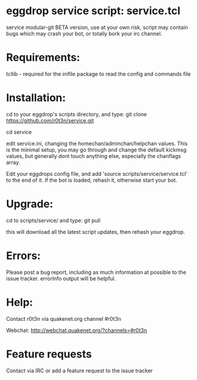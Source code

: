 # eggdrop service script: service.tcl
service modular-git BETA version, use at your own risk, script may contain bugs which may crash your bot, or totally bork your irc channel.

# Requirements:

tcllib - required for the inifile package to read the config and commands file

# Installation:

cd to your eggdrop's scripts directory, and type: git clone https://github.com/r0t3n/service.git

cd service

edit service.ini, changing the homechan/adminchan/helpchan values. This is the minimal setup, you may go through and change the default kickmsg values, but generally dont touch anything else, especially the chanflags array.

Edit your eggdrops config file, and add 'source scripts/service/service.tcl' to the end of it. If the bot is loaded, rehash it, otherwise start your bot.

# Upgrade:

cd to scripts/service/ and type: git pull

this will download all the latest script updates, then rehash your eggdrop.

# Errors:

Please post a bug report, including as much information at possible to the issue tracker. errorInfo output will be helpful. 

# Help:

Contact r0t3n via quakenet.org channel #r0t3n

Webchat: http://webchat.quakenet.org/?channels=#r0t3n

# Feature requests

Contact via IRC or add a feature request to the issue tracker

